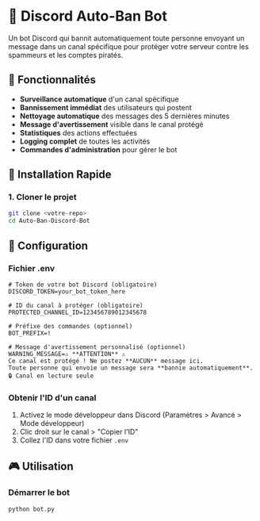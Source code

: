 # 🤖 Discord Auto-Ban Bot

Un bot Discord qui bannit automatiquement toute personne envoyant un message dans un canal spécifique pour protéger votre serveur contre les spammeurs et les comptes piratés.

## 🎯 Fonctionnalités

- **Surveillance automatique** d'un canal spécifique
- **Bannissement immédiat** des utilisateurs qui postent
- **Nettoyage automatique** des messages des 5 dernières minutes
- **Message d'avertissement** visible dans le canal protégé
- **Statistiques** des actions effectuées
- **Logging complet** de toutes les activités
- **Commandes d'administration** pour gérer le bot

## 🚀 Installation Rapide

### 1. Cloner le projet
```bash
git clone <votre-repo>
cd Auto-Ban-Discord-Bot
```



## 📝 Configuration

### Fichier .env
```env
# Token de votre bot Discord (obligatoire)
DISCORD_TOKEN=your_bot_token_here

# ID du canal à protéger (obligatoire)
PROTECTED_CHANNEL_ID=123456789012345678

# Préfixe des commandes (optionnel)
BOT_PREFIX=!

# Message d'avertissement personnalisé (optionnel)
WARNING_MESSAGE=⚠️ **ATTENTION** ⚠️
Ce canal est protégé ! Ne postez **AUCUN** message ici.
Toute personne qui envoie un message sera **bannie automatiquement**.
🔒 Canal en lecture seule
```

### Obtenir l'ID d'un canal
1. Activez le mode développeur dans Discord (Paramètres > Avancé > Mode développeur)
2. Clic droit sur le canal > "Copier l'ID"
3. Collez l'ID dans votre fichier `.env`

## 🎮 Utilisation

### Démarrer le bot
```bash
python bot.py
```


